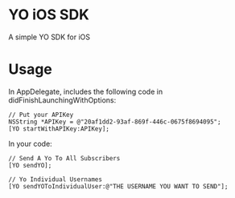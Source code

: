 YO iOS SDK
======

A simple YO SDK for iOS


Usage
======
In AppDelegate, includes the following code in didFinishLaunchingWithOptions:

    // Put your APIKey
    NSString *APIKey = @"20af1dd2-93af-869f-446c-0675f8694095";
    [YO startWithAPIKey:APIKey];


In your code:

    // Send A Yo To All Subscribers
    [YO sendYO];
    
    // Yo Individual Usernames
    [YO sendYOToIndividualUser:@"THE USERNAME YOU WANT TO SEND"];


